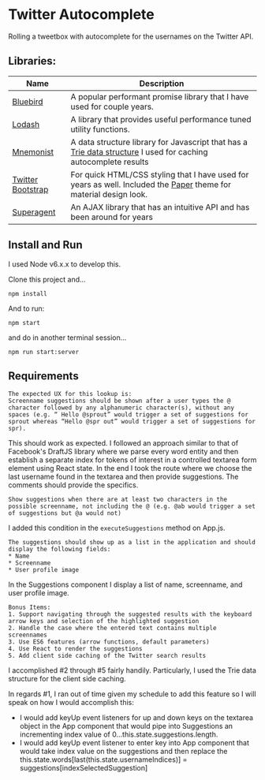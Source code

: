 # Twitter Autocomplete

Rolling a tweetbox with autocomplete for the usernames on the Twitter API.

## Libraries:

|Name|Description|
|----|-------------|
| [Bluebird](http://bluebirdjs.com/) | A popular performant promise library that I have used for couple years.|
| [Lodash](https://lodash.com/) | A library that provides useful performance tuned utility functions.|
| [Mnemonist](https://yomguithereal.github.io/mnemonist/) | A data structure library for Javascript that has a [Trie data structure](https://en.wikipedia.org/wiki/Trie) I used for caching autocomplete results|
| [Twitter Bootstrap](http://getbootstrap.com/) | For quick HTML/CSS styling that I have used for years as well. Included the [Paper](https://bootswatch.com/paper/) theme for material design look.|
| [Superagent](http://visionmedia.github.io/superagent/) | An AJAX library that has an intuitive API and has been around for years|

## Install and Run

I used Node v6.x.x to develop this.

Clone this project and...

```
npm install
```

And to run:

```
npm start
```

and do in another terminal session...

```
npm run start:server
```

## Requirements
```
The expected UX for this lookup is:
Screenname suggestions should be shown after a user types the @ character followed by any alphanumeric character(s), without any spaces (e.g. “ Hello @sprout” would trigger a set of suggestions for sprout whereas “Hello @spr out” would trigger a set of suggestions for spr).
```
This should work as expected. I followed an approach similar to that of Facebook's DraftJS library where we parse every word entity and then establish a separate index for tokens of interest in a controlled textarea form element using React state. In the end I took the route where we choose the last username found in the textarea and then provide suggestions. The comments should provide the specifics.

```
Show suggestions when there are at least two characters in the possible screenname, not including the @ (e.g. @ab would trigger a set of suggestions but @a would not)
```
I added this condition in the `executeSuggestions` method on App.js.

```
The suggestions should show up as a list in the application and should display the following fields:
* Name
* Screenname
* User profile image
```

In the Suggestions component I display a list of name, screenname, and user profile image.

```
Bonus Items:
1. Support navigating through the suggested results with the keyboard arrow keys and selection of the highlighted suggestion
2. Handle the case where the entered text contains multiple screennames
3. Use ES6 features (arrow functions, default parameters)
4. Use React to render the suggestions
5. Add client side caching of the Twitter search results
```
I accomplished \#2 through \#5 fairly handily. Particularly, I used the Trie data structure for the client side caching.

In regards \#1, I ran out of time given my schedule to add this feature so I will speak on how I would accomplish this:
* I would add keyUp event listeners for up and down keys on the textarea object in the App component that would pipe into Suggestions an incrementing index value of 0...this.state.suggestions.length.
* I would add keyUp event listener to enter key into App component that would take index value on the suggestions and then replace the this.state.words[last(this.state.usernameIndices)] = suggestions[indexSelectedSuggestion]
